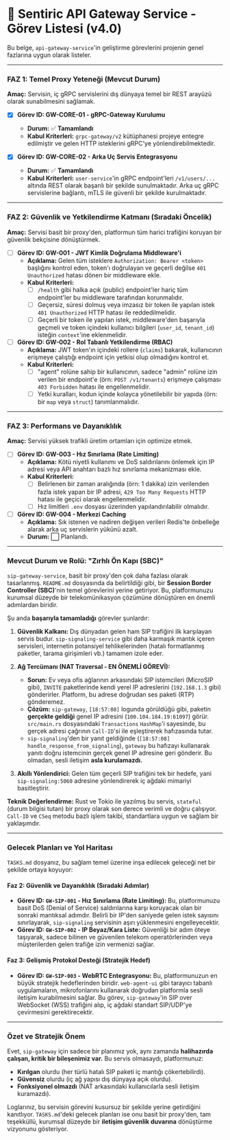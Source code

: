 # 🚪 Sentiric API Gateway Service - Görev Listesi (v4.0)

Bu belge, `api-gateway-service`'in geliştirme görevlerini projenin genel fazlarına uygun olarak listeler.

---

### **FAZ 1: Temel Proxy Yeteneği (Mevcut Durum)**

**Amaç:** Servisin, iç gRPC servislerini dış dünyaya temel bir REST arayüzü olarak sunabilmesini sağlamak.

-   [x] **Görev ID: GW-CORE-01 - gRPC-Gateway Kurulumu**
    -   **Durum:** ✅ **Tamamlandı**
    -   **Kabul Kriterleri:** `grpc-gateway/v2` kütüphanesi projeye entegre edilmiştir ve gelen HTTP isteklerini gRPC'ye yönlendirebilmektedir.

-   [x] **Görev ID: GW-CORE-02 - Arka Uç Servis Entegrasyonu**
    -   **Durum:** ✅ **Tamamlandı**
    -   **Kabul Kriterleri:** `user-service`'in gRPC endpoint'leri `/v1/users/...` altında REST olarak başarılı bir şekilde sunulmaktadır. Arka uç gRPC servislerine bağlantı, mTLS ile güvenli bir şekilde kurulmaktadır.

---

### **FAZ 2: Güvenlik ve Yetkilendirme Katmanı (Sıradaki Öncelik)**

**Amaç:** Servisi basit bir proxy'den, platformun tüm harici trafiğini koruyan bir güvenlik bekçisine dönüştürmek.

-   [ ] **Görev ID: GW-001 - JWT Kimlik Doğrulama Middleware'i**
    -   **Açıklama:** Gelen tüm isteklere `Authorization: Bearer <token>` başlığını kontrol eden, token'ı doğrulayan ve geçerli değilse `401 Unauthorized` hatası dönen bir middleware ekle.
    -   **Kabul Kriterleri:**
        -   [ ] `/health` gibi halka açık (public) endpoint'ler hariç tüm endpoint'ler bu middleware tarafından korunmalıdır.
        -   [ ] Geçersiz, süresi dolmuş veya imzasız bir token ile yapılan istek `401 Unauthorized` HTTP hatası ile reddedilmelidir.
        -   [ ] Geçerli bir token ile yapılan istek, middleware'den başarıyla geçmeli ve token içindeki kullanıcı bilgileri (`user_id`, `tenant_id`) isteğin `context`'ine eklenmelidir.

-   [ ] **Görev ID: GW-002 - Rol Tabanlı Yetkilendirme (RBAC)**
    -   **Açıklama:** JWT token'ın içindeki rollere (`claims`) bakarak, kullanıcının erişmeye çalıştığı endpoint için yetkisi olup olmadığını kontrol et.
    -   **Kabul Kriterleri:**
        -   [ ] "agent" rolüne sahip bir kullanıcının, sadece "admin" rolüne izin verilen bir endpoint'e (örn: `POST /v1/tenants`) erişmeye çalışması `403 Forbidden` hatası ile engellenmelidir.
        -   [ ] Yetki kuralları, kodun içinde kolayca yönetilebilir bir yapıda (örn: bir `map` veya `struct`) tanımlanmalıdır.

---

### **FAZ 3: Performans ve Dayanıklılık**

**Amaç:** Servisi yüksek trafikli üretim ortamları için optimize etmek.

-   [ ] **Görev ID: GW-003 - Hız Sınırlama (Rate Limiting)**
    -   **Açıklama:** Kötü niyetli kullanımı ve DoS saldırılarını önlemek için IP adresi veya API anahtarı bazlı hız sınırlama mekanizması ekle.
    -   **Kabul Kriterleri:**
        -   [ ] Belirlenen bir zaman aralığında (örn: 1 dakika) izin verilenden fazla istek yapan bir IP adresi, `429 Too Many Requests` HTTP hatası ile geçici olarak engellenmelidir.
        -   [ ] Hız limitleri `.env` dosyası üzerinden yapılandırılabilir olmalıdır.

-   [ ] **Görev ID: GW-004 - Merkezi Caching**
    -   **Açıklama:** Sık istenen ve nadiren değişen verileri Redis'te önbelleğe alarak arka uç servislerin yükünü azalt.
    -   **Durum:** ⬜ Planlandı.

---


### **Mevcut Durum ve Rolü: "Zırhlı Ön Kapı (SBC)"**

`sip-gateway-service`, basit bir proxy'den çok daha fazlası olarak tasarlanmış. `README.md` dosyasında da belirtildiği gibi, bir **Session Border Controller (SBC)**'nin temel görevlerini yerine getiriyor. Bu, platformunuzu kurumsal düzeyde bir telekomünikasyon çözümüne dönüştüren en önemli adımlardan biridir.

Şu anda **başarıyla tamamladığı** görevler şunlardır:

1.  **Güvenlik Kalkanı:** Dış dünyadan gelen ham SIP trafiğini ilk karşılayan servis budur. `sip-signaling-service` gibi daha karmaşık mantık içeren servisleri, internetin potansiyel tehlikelerinden (hatalı formatlanmış paketler, tarama girişimleri vb.) tamamen izole eder.

2.  **Ağ Tercümanı (NAT Traversal - EN ÖNEMLİ GÖREVİ):**
    *   **Sorun:** Ev veya ofis ağlarının arkasındaki SIP istemcileri (MicroSIP gibi), `INVITE` paketlerinde kendi yerel IP adreslerini (`192.168.1.3` gibi) gönderirler. Platform, bu adrese doğrudan ses paketi (RTP) gönderemez.
    *   **Çözüm:** `sip-gateway`, `[18:57:08]` logunda görüldüğü gibi, paketin **gerçekte geldiği** genel IP adresini (`100.104.184.19:61097`) görür. `src/main.rs` dosyasındaki `Transactions` `HashMap`'i sayesinde, bu gerçek adresi çağrının `Call-ID`'si ile eşleştirerek hafızasında tutar.
    *   `sip-signaling`'den bir yanıt geldiğinde (`[18:57:08] handle_response_from_signaling`), `gateway` bu hafızayı kullanarak yanıtı doğru istemcinin gerçek genel IP adresine geri gönderir. Bu olmadan, sesli iletişim **asla kurulamazdı.**

3.  **Akıllı Yönlendirici:** Gelen tüm geçerli SIP trafiğini tek bir hedefe, yani `sip-signaling:5060` adresine yönlendirerek iç ağdaki mimariyi basitleştirir.

**Teknik Değerlendirme:** Rust ve Tokio ile yazılmış bu servis, `stateful` (durum bilgisi tutan) bir proxy olarak son derece verimli ve doğru çalışıyor. `Call-ID` ve `CSeq` metodu bazlı işlem takibi, standartlara uygun ve sağlam bir yaklaşımdır.

---

### **Gelecek Planları ve Yol Haritası**

`TASKS.md` dosyanız, bu sağlam temel üzerine inşa edilecek geleceği net bir şekilde ortaya koyuyor:

#### **Faz 2: Güvenlik ve Dayanıklılık (Sıradaki Adımlar)**
*   **Görev ID: `GW-SIP-001` - Hız Sınırlama (Rate Limiting):** Bu, platformunuzu basit DoS (Denial of Service) saldırılarına karşı koruyacak olan bir sonraki mantıksal adımdır. Belirli bir IP'den saniyede gelen istek sayısını sınırlayarak, `sip-signaling` servisinin aşırı yüklenmesini engelleyecektir.
*   **Görev ID: `GW-SIP-002` - IP Beyaz/Kara Liste:** Güvenliği bir adım öteye taşıyarak, sadece bilinen ve güvenilen telekom operatörlerinden veya müşterilerden gelen trafiğe izin vermenizi sağlar.

#### **Faz 3: Gelişmiş Protokol Desteği (Stratejik Hedef)**
*   **Görev ID: `GW-SIP-003` - WebRTC Entegrasyonu:** Bu, platformunuzun en büyük stratejik hedeflerinden biridir. `web-agent-ui` gibi tarayıcı tabanlı uygulamaların, mikrofonlarını kullanarak doğrudan platformla sesli iletişim kurabilmesini sağlar. Bu görev, `sip-gateway`'in SIP over WebSocket (WSS) trafiğini alıp, iç ağdaki standart SIP/UDP'ye çevirmesini gerektirecektir.

---

### **Özet ve Stratejik Önem**

Evet, `sip-gateway` için sadece bir planımız yok, aynı zamanda **halihazırda çalışan, kritik bir bileşenimiz var.** Bu servis olmasaydı, platformunuz:
*   **Kırılgan** olurdu (her türlü hatalı SIP paketi iç mantığı çökertebilirdi).
*   **Güvensiz** olurdu (iç ağ yapısı dış dünyaya açık olurdu).
*   **Fonksiyonel olmazdı** (NAT arkasındaki kullanıcılarla sesli iletişim kuramazdı).

Loglarınız, bu servisin görevini kusursuz bir şekilde yerine getirdiğini kanıtlıyor. `TASKS.md`'deki gelecek planları ise onu basit bir proxy'den, tam teşekküllü, kurumsal düzeyde bir **iletişim güvenlik duvarına** dönüştürme vizyonunu gösteriyor.